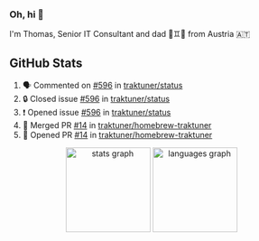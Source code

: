 ### Oh, hi 👋

I'm Thomas, Senior IT Consultant and dad 👶♊️👶 from Austria 🇦🇹

<!--
**traktuner/traktuner** is a ✨ _special_ ✨ repository because its `README.md` (this file) appears on your GitHub profile.

Here are some ideas to get you started:

- 🔭 I’m currently working on ...
- 🌱 I’m currently learning ...
- 👯 I’m looking to collaborate on ...
- 🤔 I’m looking for help with ...
- 💬 Ask me about ...
- 📫 How to reach me: ...
- 😄 Pronouns: ...
- ⚡ Fun fact: ...
-->

</div>

## GitHub Stats
<!--START_SECTION:activity-->
1. 🗣 Commented on [#596](https://github.com/traktuner/status/issues/596#issuecomment-2883518825) in [traktuner/status](https://github.com/traktuner/status)
2. 🔒 Closed issue [#596](https://github.com/traktuner/status/issues/596) in [traktuner/status](https://github.com/traktuner/status)
3. ❗ Opened issue [#596](https://github.com/traktuner/status/issues/596) in [traktuner/status](https://github.com/traktuner/status)
4. 🎉 Merged PR [#14](https://github.com/traktuner/homebrew-traktuner/pull/14) in [traktuner/homebrew-traktuner](https://github.com/traktuner/homebrew-traktuner)
5. 💪 Opened PR [#14](https://github.com/traktuner/homebrew-traktuner/pull/14) in [traktuner/homebrew-traktuner](https://github.com/traktuner/homebrew-traktuner)
<!--END_SECTION:activity-->

<div align="center">
  <img src="https://github-readme-stats.vercel.app/api?username=traktuner&hide_title=false&hide_rank=false&show_icons=true&include_all_commits=true&count_private=true&disable_animations=false&theme=dracula&locale=en&hide_border=false&order=1" height="150" alt="stats graph"  />
  <img src="https://github-readme-stats.vercel.app/api/top-langs?username=traktuner&locale=en&hide_title=false&layout=compact&card_width=320&langs_count=5&theme=dracula&hide_border=false&order=2" height="150" alt="languages graph"  />
</div>
